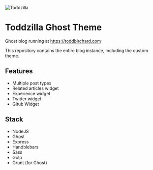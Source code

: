 ![Toddzilla](https://s3.us-east-2.amazonaws.com/toddbirchard-github/toddzilla.jpg)

# Toddzilla Ghost Theme

Ghost blog running at https://toddbirchard.com

This repository contains the entire blog instance, including the custom theme. 

## Features
- Multiple post types
- Related articles widget
- Experience widget
- Twitter widget
- Gitub Widget

## Stack
- NodeJS
- Ghost
- Express
- Handblebars
- Sass
- Gulp
- Grunt (for Ghost)
